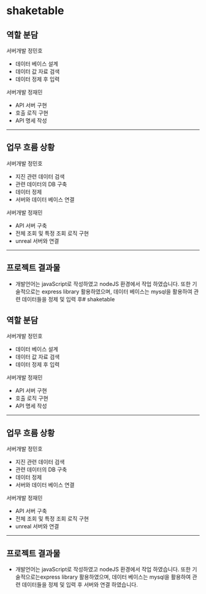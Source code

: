 # shaketable

## 역할 분담 
서버개발 정민호
- 데이터 베이스 설계
- 데이터 값 자료 검색
- 데이터 정제 후 입력
  
서버개발 정재민
- API 서버 구현
- 호출 로직 구현
- API 명세 작성
---
## 업무 흐름 상황
서버개발 정민호
- 지진 관련 데이터 검색
- 관련 데이터의 DB 구축
- 데이터 정제
- 서버와 데이터 베이스 연결

서버개발 정재민
- API 서버 구축
- 전체 조회 및 특정 조회 로직 구현
- unreal 서버와 연결
---
## 프로젝트 결과물
- 개발언어는 javaScript로 작성하였고 nodeJS 환경에서 작업 하였습니다. 
또한 기술적으로는 express library 활용하였으며, 데이터 베이스는 mysql을 활용하여 관련 데이터들을 정제 및 입력 후# shaketable

## 역할 분담 
서버개발 정민호
- 데이터 베이스 설계
- 데이터 값 자료 검색
- 데이터 정제 후 입력
  
서버개발 정재민
- API 서버 구현
- 호출 로직 구현
- API 명세 작성
---
## 업무 흐름 상황
서버개발 정민호
- 지진 관련 데이터 검색
- 관련 데이터의 DB 구축
- 데이터 정제
- 서버와 데이터 베이스 연결

서버개발 정재민
- API 서버 구축
- 전체 조회 및 특정 조회 로직 구현
- unreal 서버와 연결
---
## 프로젝트 결과물
- 개발언어는 javaScript로 작성하였고 nodeJS 환경에서 작업 하였습니다. 
또한 기술적으로는express library 활용하였으며, 데이터 베이스는 mysql을 활용하여 관련 데이터들을 정제 및 입력 후 서버와 연결 하였습니다.

